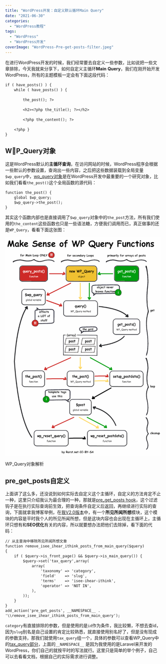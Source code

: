 ```yaml
---
title: "WordPress开发：自定义默认循环Main Query"
date: "2021-06-30"
categories: 
  - "WordPress教程"
tags: 
  - "WordPress"
  - "WordPress开发"
coverImage: "WordPress-Pre-get-posts-filter.jpeg"
---
```


在进行WordPress开发的时候，我们经常要去自定义一些参数，比如说把一些文章排除，今天我就来分享下，如何自定义主循环**Main** **Query**，我们在刚开始开发WordPress，所有的主题模板一定会有下面这段代码：

```
if ( have_posts() ) {
    while ( have_posts() ) {
 
        the_post(); ?>
 
        <h2><?php the_title(); ?></h2>
 
        <?php the_content(); ?>
 
    <?php }
}
```

## WP\_Query对象

这是WordPress默认的**主循环查询**，在访问网站的时候，WordPress程序会根据一些默认的参数设置，查询出一些内容，之后把这些数据装载到全局变量`$wp_query`中，[wp\_query对象](https://developer.wordpress.org/reference/classes/wp_query/)是在WordPress开发中最重要的一个研究对象，比如我们看看`the_post()`这个全局函数的源代码：

```
function the_post() {
    global $wp_query;
    $wp_query->the_post();
}
```

其实这个函数内部也是直接调用了`$wp_query`对象中的`the_post`方法，所有我们使用的`the_content`这些函数也只是一些语法糖，方便我们调用而已，真正做事的还是`WP_Query`，看看下面这张图：

![wp_query-function-lifecycle](images/wp_query-function-lifecycle-733x1024.png)

WP\_Query对象解析

## pre\_get\_posts自定义

上面讲了这么多，还没说到如何实际去自定义这个主循环，自定义的方法肯定不止一种，这里只介绍我认为最合理的一种，那就是[pre\_get\_posts hook](https://developer.wordpress.org/reference/hooks/pre_get_posts/)，这个过滤钩子是在执行实际查询前生效，把查询条件自定义后返回，再继续进行实际的查询，下面就拿我博客举例，在[我V2.0版本](https://www.helloyu.top/seozen-website-new-version-2021.html)中，有一个**所见所闻所想**模块，这个模块的内容是平时我个人的所见所闻所想，但是这块内容也会出现在主循环上，主循环只想有和**SEO优化**有关的内容，所以就要想办法把他们去除掉，看下面的代码：

```
// 从主查询中移除所见所闻所想文章
function remove_isee_ihear_ithink_posts_from_main_query($query)
{
    if ( $query->is_front_page() && $query->is_main_query()) {
        $query->set('tax_query',array(
            array(
                'taxonomy' => 'category',
                'field'    => 'slug',
                'terms'    => 'isee-ihear-ithink',
                'operator' => 'NOT IN',
            ),
        ));
    }
}
add_action('pre_get_posts', __NAMESPACE__ . '\\remove_isee_ihear_ithink_posts_from_main_query');
```

`category`有直接排除的参数，但是使用的是`id`作为条件，我比较懒，不想去查id，因为`slug`别名是自己设置的肯定比较熟悉，就直接使用别名好了，但是没有现成的参数支持，那我们就使用`tax_query`组一个，具体的参数可以查看WP\_Query中的[tax\_query部分](https://developer.wordpress.org/reference/classes/wp_query/#taxonomy-parameters)，上面的`__NAMESPACE__` 是因为我使用的是Laravel来开发的WordPress，你们自己的就按平时的写法就行。这里只是简单的举个例子，自己可以去看看文档，根据自己的实际需求进行调整。
